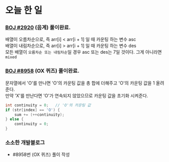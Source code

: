 # 오늘 한 일

### [BOJ #2920](https://www.acmicpc.net/problem/2920) (음계) 풀이완료.

배열이 오름차순으로, 즉 arr[i] < arr[i + 1] 일 때 카운팅 하는 변수 asc  
배열이 내림차순으로, 즉 arr[i] > arr[i + 1] 일 때 카운팅 하는 변수 des  
모든 배열이 `오름차순 또는 내림차순`일 경우 asc 또는 des는 7일 것이다. 그게 아니라면 `mixed`

### [BOJ #8958](https://www.acmicpc.net/problem/8958) (OX 퀴즈) 풀이완료.

문자열에서 'O'를 만나면 'O'의 카운팅 값을 총 합에 더해주고 'O'의 카운팅 값을 1 올려준다.  
만약 'X'를 만난다면 'O'가 연속되지 않았으므로 카운팅 값을 초기화 시켜준다.
```java
int continuity = 0;   // 'O'의 카운팅 값
if (str[index] == 'O') {
    sum += (++continuity);
} else {
    continuity = 0;
}
```

### 소소한 개발블로그

* #8958번 (OX 퀴즈) 풀이 작성
